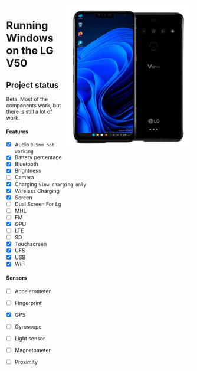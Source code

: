 <img align="right" src="/devices/flashlmdd.png" width="350" alt="Windows 11 Running On A V50">


# Running Windows on the LG V50

## Project status

Beta. Most of the components work, but there is still a lot of work.

#### Features

- [x] Audio ```3.5mm not working```
- [x] Battery percentage
- [x] Bluetooth
- [x] Brightness
- [ ] Camera
- [x] Charging ```Slow charging only``` 
- [x] Wireless Charging 
- [x] Screen
- [ ] Dual Screen For Lg
- [ ] MHL
- [ ] FM
- [x] GPU
- [ ] LTE 
- [ ] SD
- [x] Touchscreen
- [x] UFS
- [x] USB 
- [x] WiFi

#### Sensors
- [ ] Accelerometer
- [ ] Fingerprint
- [x] GPS
- [ ] Gyroscope
- [ ] Light sensor
- [ ] Magnetometer
- [ ] Proximity

